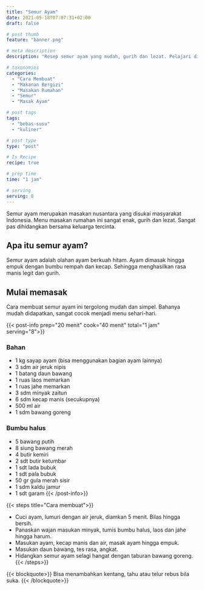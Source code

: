 ```yaml
---
title: "Semur Ayam"
date: 2021-05-18T07:07:31+02:00
draft: false

# post thumb
feature: "banner.png"

# meta description
description: "Resep semur ayam yang mudah, gurih dan lezat. Pelajari disini cara membuat semur ayam yang bikin lidah ketagihan."

# taxonomies
categories:
  - "Cara Membuat"
  - "Makanan Bergizi"
  - "Masakan Rumahan"
  - "Semur"
  - "Masak Ayam"

# post tags
tags:
  - "bebas-susu"
  - "kuliner"

# post type
type: "post"

# Is Recipe
recipe: true

# prep time
time: "1 jam"

# serving
serving: 8
---
```

Semur ayam merupakan masakan nusantara yang disukai masyarakat Indonesia. Menu masakan rumahan ini sangat enak, gurih dan lezat. Sangat pas dihidangkan bersama keluarga tercinta.

## Apa itu semur ayam?

Semur ayam adalah olahan ayam berkuah hitam. Ayam dimasak hingga empuk dengan bumbu rempah dan kecap. Sehingga menghasilkan rasa manis legit dan gurih.

## Mulai memasak

Cara membuat semur ayam ini tergolong mudah dan simpel. Bahanya mudah didapatkan, sangat cocok menjadi menu sehari-hari.

{{< post-info prep="20 menit" cook="40 menit" total="1 jam" serving="8">}}

### Bahan

-   1 kg sayap ayam (bisa menggunakan bagian ayam lainnya)
-   3 sdm air jeruk nipis
-   1 batang daun bawang
-   1 ruas laos memarkan
-   1 ruas jahe memarkan
-   3 sdm minyak zaitun
-   6 sdm kecap manis (secukupnya)
-   500 ml air
-   1 sdm bawang goreng

### Bumbu halus

-   5 bawang putih
-   8 siung bawang merah
-   4 butir kemiri
-   2 sdt butir ketumbar
-   1 sdt lada bubuk
-   1 sdt pala bubuk
-   50 gr gula merah sisir
-   1 sdm kaldu jamur
-   1 sdt garam
{{< /post-info>}}

{{< steps title="Cara membuat">}}
-   Cuci ayam, lumuri dengan air jeruk, diamkan 5 menit. Bilas hingga bersih.
-   Panaskan wajan masukan minyak, tumis bumbu halus, laos dan jahe hingga harum.
-   Masukan ayam, kecap manis dan air, masak ayam hingga empuk.
-   Masukan daun bawang, tes rasa, angkat.
-   Hidangkan semur ayam selagi hangat dengan taburan bawang goreng.
{{< /steps>}}

{{< blockquote>}}
Bisa menambahkan kentang, tahu atau telur rebus bila suka.
{{< /blockquote>}}
